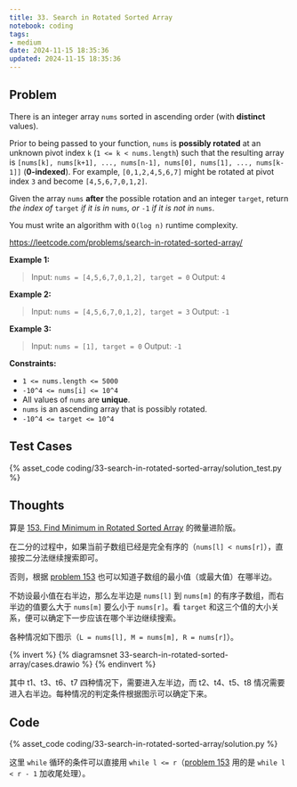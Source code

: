 ```yaml
---
title: 33. Search in Rotated Sorted Array
notebook: coding
tags:
- medium
date: 2024-11-15 18:35:36
updated: 2024-11-15 18:35:36
---
```

## Problem

There is an integer array `nums` sorted in ascending order (with **distinct** values).

Prior to being passed to your function, `nums` is **possibly rotated** at an unknown pivot index `k` (`1 <= k < nums.length`) such that the resulting array is `[nums[k], nums[k+1], ..., nums[n-1], nums[0], nums[1], ..., nums[k-1]]` (**0-indexed**). For example, `[0,1,2,4,5,6,7]` might be rotated at pivot index `3` and become `[4,5,6,7,0,1,2]`.

Given the array `nums` **after** the possible rotation and an integer `target`, return _the index of_ `target` _if it is in_ `nums`_, or_ `-1` _if it is not in_ `nums`.

You must write an algorithm with `O(log n)` runtime complexity.

<https://leetcode.com/problems/search-in-rotated-sorted-array/>

**Example 1:**

> Input: `nums = [4,5,6,7,0,1,2], target = 0`
> Output: `4`

**Example 2:**

> Input: `nums = [4,5,6,7,0,1,2], target = 3`
> Output: `-1`

**Example 3:**

> Input: `nums = [1], target = 0`
> Output: `-1`

**Constraints:**

- `1 <= nums.length <= 5000`
- `-10^4 <= nums[i] <= 10^4`
- All values of `nums` are **unique**.
- `nums` is an ascending array that is possibly rotated.
- `-10^4 <= target <= 10^4`

## Test Cases

{% asset_code coding/33-search-in-rotated-sorted-array/solution_test.py %}

## Thoughts

算是 [153. Find Minimum in Rotated Sorted Array](/coding/153-find-minimum-in-rotated-sorted-array) 的微量进阶版。

在二分的过程中，如果当前子数组已经是完全有序的（`nums[l] < nums[r]`），直接按二分法继续搜索即可。

否则，根据 [problem 153](/coding/153-find-minimum-in-rotated-sorted-array) 也可以知道子数组的最小值（或最大值）在哪半边。

不妨设最小值在右半边，那么左半边是 `nums[l]` 到 `nums[m]` 的有序子数组，而右半边的值要么大于 `nums[m]` 要么小于 `nums[r]`。看 `target` 和这三个值的大小关系，便可以确定下一步应该在哪个半边继续搜索。

各种情况如下图示（`L = nums[l], M = nums[m], R = nums[r]`）。

{% invert %}
{% diagramsnet 33-search-in-rotated-sorted-array/cases.drawio %}
{% endinvert %}

其中 t1、t3、t6、t7 四种情况下，需要进入左半边，而 t2、t4、t5、t8 情况需要进入右半边。每种情况的判定条件根据图示可以确定下来。

## Code

{% asset_code coding/33-search-in-rotated-sorted-array/solution.py %}

这里 `while` 循环的条件可以直接用 `while l <= r`（[problem 153](/coding/153-find-minimum-in-rotated-sorted-array) 用的是 `while l < r - 1` 加收尾处理）。
